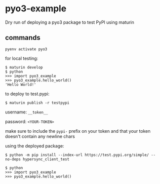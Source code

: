 # pyo3-example
Dry run of deploying a pyo3 package to test PyPI using maturin



## commands
`pyenv activate pyo3`

for local testing:

    $ maturin develop
    $ python
    >>> import pyo3_example
    >>> pyo3_example.hello_world()
    'Hello World!'

to deploy to test.pypi:

    $ maturin publish -r testpypi

username: `__token__`

password: `<YOUR-TOKEN>`

make sure to include the `pypi-` prefix on your token and that your token doesn't contain any newline chars

using the deployed package:
    
    $ python -m pip install --index-url https://test.pypi.org/simple/ --no-deps hypersync_client_test

    $ python
    >>> import pyo3_example
    >>> pyo3_example.hello_world()